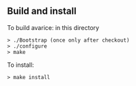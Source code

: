 

Build and install
-----------------
To build avarice: in this directory
~~~~
> ./Bootstrap (once only after checkout)
> ./configure
> make
~~~~

To install:
~~~~
> make install
~~~~
